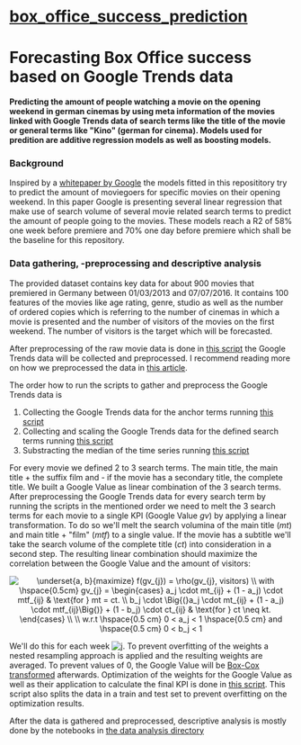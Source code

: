 # [box_office_success_prediction](https://github.com/mcschmitz/box_office_success_prediction)

# Forecasting Box Office success based on Google Trends data

**Predicting  the amount of people watching a movie on the opening weekend in german cinemas by using meta information
of the movies linked with Google Trends data of search terms like the title of the movie or general terms like "Kino" 
(german for cinema). Models used for predition are additive regression models as well as boosting models.**

### Background
Inspired by a [whitepaper by Google](http://dl.icdst.org/pdfs/files1/350427db54ce5dcf1e46ad7f00d2e2cf.pdf) the models
fitted in this reposititory try to predict the amount of moviegoers for specific movies on their opening weekend.
In this paper Google is presenting several linear regression that make use of search volume of several movie related 
search terms to predict the amount of people going to the movies. These models reach a R2 of 58% one week before
premiere and 70% one day before premiere which shall be the baseline for this repository.

### Data gathering, -preprocessing and descriptive analysis
The provided dataset contains key data for about 900 movies that premiered in Germany between 01/03/2013 and 07/07/2016. It contains 100 features of the movies like age rating, genre, studio as well as the number of ordered copies which is referring to the number of cinemas in which a movie is presented and the number of visitors of the movies on the first weekend. The number of visitors is the target which will be forecasted.

After preprocessing of the raw movie data is done in [this script](preprocessing/preprocess_movies_data.R) the Google Trends data will be collected and preprocessed. I recommend reading more on how we preprocessed the data in [this article](https://towardsdatascience.com/using-google-trends-data-to-leverage-your-predictive-model-a56635355e3d).

The order how to run the scripts to gather and preprocess the Google Trends data is

1. Collecting the Google Trends data for the anchor terms running [this script](preprocessing/collect_gt_data_anchors.R)
2. Collecting and scaling the Google Trends data for the defined search terms running [this script](preprocessing/collect_gt_data_search_terms.R)
3. Substracting the median of the time series running [this script](preprocessing/preprocess_gt_data.R)


For every movie we defined 2 to 3 search terms. The main title, the main title + the suffix film and - if the movie has a secondary title, the complete title. We built a Google Value as linear combination of the 3 search terms.
After preprocessing the Google Trends data for every search term by running the scripts in the mentioned order we need to melt the 3 search terms for each movie to a single KPI (Google Value *gv*) by applying a linear transformation. To do so we'll melt the search volumina of the main title (*mt*) and main title + "film" (*mtf*) to a single value. If the movie has a subtitle we'll take the search volume of the complete title (*ct*) into consideration in a second step. The resulting linear combination should maximize the correlation between the Google Value and the amount of visitors:

<p align="center">
<img src="https://latex.codecogs.com/svg.latex?\inline&space;\underset{a,&space;b}{maximize}&space;f(gv_{j})&space;=&space;\rho(gv_{j},&space;visitors)&space;\\&space;with&space;\hspace{0.5cm}&space;gv_{j}&space;=&space;\begin{cases}&space;a_j&space;\cdot&space;mt_{ij}&space;&plus;&space;(1&space;-&space;a_j)&space;\cdot&space;mtf_{ij}&space;&&space;\text{for&space;}&space;mt&space;=&space;ct.&space;\\&space;b_j&space;\cdot&space;\Big{(}a_j&space;\cdot&space;mt_{ij}&space;&plus;&space;(1&space;-&space;a_j)&space;\cdot&space;mtf_{ij}\Big{)}&space;&plus;&space;(1&space;-&space;b_j)&space;\cdot&space;ct_{ij}&space;&&space;\text{for&space;}&space;ct&space;\neq&space;kt.&space;\end{cases}&space;\\&space;\\&space;w.r.t&space;\hspace{0.5&space;cm}&space;0&space;<&space;a_j&space;<&space;1&space;\hspace{0.5&space;cm}&space;and&space;\hspace{0.5&space;cm}&space;0&space;<&space;b_j&space;<&space;1" title="\underset{a, b}{maximize} f(gv_{j}) = \rho(gv_{j}, visitors) \\ with \hspace{0.5cm} gv_{j} = \begin{cases} a_j \cdot mt_{ij} + (1 - a_j) \cdot mtf_{ij} & \text{for } mt = ct. \\ b_j \cdot \Big{(}a_j \cdot mt_{ij} + (1 - a_j) \cdot mtf_{ij}\Big{)} + (1 - b_j) \cdot ct_{ij} & \text{for } ct \neq kt. \end{cases} \\ \\ w.r.t \hspace{0.5 cm} 0 < a_j < 1 \hspace{0.5 cm} and \hspace{0.5 cm} 0 < b_j < 1" />
</p>

We'll do this for each week <img src="https://latex.codecogs.com/svg.latex?\inline&space;j" title="j" />. To prevent overfitting of the weights a nested resampling approach is applied and the resulting weights are averaged. To prevent values of 0, the Google Value will be [Box-Cox transformed](https://en.wikipedia.org/wiki/Power_transform#Box%E2%80%93Cox_transformation) afterwards. Optimization of the weights for the Google Value as well as their application to calculate the final KPI is done in [this script](preprocessing/calculate_google_values.R). This script also splits the data in a train and test set to prevent overfitting on the optimization results.

After the data is gathered and preprocessed, descriptive analysis is mostly done by the notebooks in [the data analysis directory](data_analysis)
